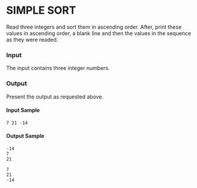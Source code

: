 # SIMPLE SORT
Read three integers and sort them in ascending order. After, print these values in ascending order, a blank line and then the values in the sequence as they were readed.
### Input
The input contains three integer numbers.
### Output
Present the output as requested above.
#### Input Sample
    7 21 -14
#### Output Sample
    -14  
    7  
    21  

    7  
    21  
    -14  